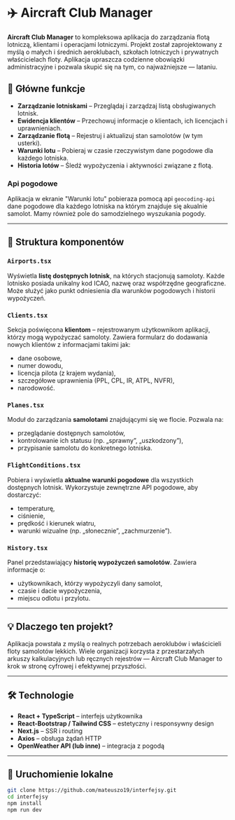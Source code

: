 # ✈️ Aircraft Club Manager

**Aircraft Club Manager** to kompleksowa aplikacja do zarządzania flotą lotniczą, klientami i operacjami lotniczymi. Projekt został zaprojektowany z myślą o małych i średnich aeroklubach, szkołach lotniczych i prywatnych właścicielach floty. Aplikacja upraszcza codzienne obowiązki administracyjne i pozwala skupić się na tym, co najważniejsze — lataniu.

## 🌟 Główne funkcje

- **Zarządzanie lotniskami** – Przeglądaj i zarządzaj listą obsługiwanych lotnisk.
- **Ewidencja klientów** – Przechowuj informacje o klientach, ich licencjach i uprawnieniach.
- **Zarządzanie flotą** – Rejestruj i aktualizuj stan samolotów (w tym usterki).
- **Warunki lotu** – Pobieraj w czasie rzeczywistym dane pogodowe dla każdego lotniska.
- **Historia lotów** – Śledź wypożyczenia i aktywności związane z flotą.

### Api pogodowe

Aplikacja w ekranie "Warunki lotu" pobieraza pomocą api ```geocoding-api``` dane pogodowe dla każdego lotniska na którym znajduje się akualnie samolot. Mamy również pole do samodzielnego wyszukania pogody.

---

## 📁 Struktura komponentów

### `Airports.tsx`
Wyświetla **listę dostępnych lotnisk**, na których stacjonują samoloty. Każde lotnisko posiada unikalny kod ICAO, nazwę oraz współrzędne geograficzne. Może służyć jako punkt odniesienia dla warunków pogodowych i historii wypożyczeń.

### `Clients.tsx`
Sekcja poświęcona **klientom** – rejestrowanym użytkownikom aplikacji, którzy mogą wypożyczać samoloty. Zawiera formularz do dodawania nowych klientów z informacjami takimi jak:
- dane osobowe,
- numer dowodu,
- licencja pilota (z krajem wydania),
- szczegółowe uprawnienia (PPL, CPL, IR, ATPL, NVFR),
- narodowość.

### `Planes.tsx`
Moduł do zarządzania **samolotami** znajdującymi się we flocie. Pozwala na:
- przeglądanie dostępnych samolotów,
- kontrolowanie ich statusu (np. „sprawny”, „uszkodzony”),
- przypisanie samolotu do konkretnego lotniska.

### `FlightConditions.tsx`
Pobiera i wyświetla **aktualne warunki pogodowe** dla wszystkich dostępnych lotnisk. Wykorzystuje zewnętrzne API pogodowe, aby dostarczyć:
- temperaturę,
- ciśnienie,
- prędkość i kierunek wiatru,
- warunki wizualne (np. „słonecznie”, „zachmurzenie”).

### `History.tsx`
Panel przedstawiający **historię wypożyczeń samolotów**. Zawiera informacje o:
- użytkownikach, którzy wypożyczyli dany samolot,
- czasie i dacie wypożyczenia,
- miejscu odlotu i przylotu.

---

## 💡 Dlaczego ten projekt?

Aplikacja powstała z myślą o realnych potrzebach aeroklubów i właścicieli floty samolotów lekkich. Wiele organizacji korzysta z przestarzałych arkuszy kalkulacyjnych lub ręcznych rejestrów — Aircraft Club Manager to krok w stronę cyfrowej i efektywnej przyszłości.

---

## 🛠️ Technologie

- **React + TypeScript** – interfejs użytkownika
- **React-Bootstrap / Tailwind CSS** – estetyczny i responsywny design
- **Next.js** – SSR i routing
- **Axios** – obsługa żądań HTTP
- **OpenWeather API (lub inne)** – integracja z pogodą

---

## 🚀 Uruchomienie lokalne

```bash
git clone https://github.com/mateuszo19/interfejsy.git
cd interfejsy
npm install
npm run dev

